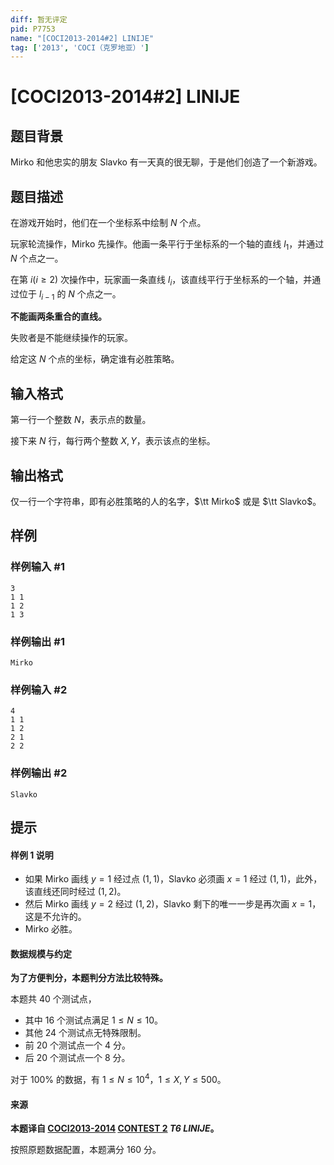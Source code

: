 ```yaml
---
diff: 暂无评定
pid: P7753
name: "[COCI2013-2014#2] LINIJE"
tag: ['2013', 'COCI（克罗地亚）']
---
```

# [COCI2013-2014#2] LINIJE
## 题目背景

Mirko 和他忠实的朋友 Slavko 有一天真的很无聊，于是他们创造了一个新游戏。
## 题目描述

在游戏开始时，他们在一个坐标系中绘制 $N$ 个点。

玩家轮流操作，Mirko 先操作。他画一条平行于坐标系的一个轴的直线 $l_1$，并通过 $N$ 个点之一。

在第 $i(i\ge2)$ 次操作中，玩家画一条直线 $l_i$，该直线平行于坐标系的一个轴，并通过位于 $l_{i-1}$ 的 $N$ 个点之一。

**不能画两条重合的直线。**

失败者是不能继续操作的玩家。

给定这 $N$ 个点的坐标，确定谁有必胜策略。
## 输入格式

第一行一个整数 $N$，表示点的数量。

接下来 $N$ 行，每行两个整数 $X,Y$，表示该点的坐标。
## 输出格式

仅一行一个字符串，即有必胜策略的人的名字，$\tt Mirko$ 或是 $\tt Slavko$。
## 样例

### 样例输入 #1
```
3 
1 1 
1 2 
1 3
```
### 样例输出 #1
```
Mirko
```
### 样例输入 #2
```
4 
1 1 
1 2 
2 1 
2 2
```
### 样例输出 #2
```
Slavko
```
## 提示

#### 样例 1 说明

- 如果 Mirko 画线 $y=1$ 经过点 $(1,1)$，Slavko 必须画 $x=1$ 经过 $(1,1)$，此外，该直线还同时经过 $(1,2)$。
- 然后 Mirko 画线 $y=2$ 经过 $(1,2)$，Slavko 剩下的唯一一步是再次画 $x=1$，这是不允许的。
- Mirko 必胜。

#### 数据规模与约定

**为了方便判分，本题判分方法比较特殊。**

本题共 $40$ 个测试点，

- 其中 $16$ 个测试点满足 $1\le N\le 10$。
- 其他 $24$ 个测试点无特殊限制。
- 前 $20$ 个测试点一个 $4$ 分。
- 后 $20$ 个测试点一个 $8$ 分。

对于 $100\%$ 的数据，有 $1\le N\le 10^4$，$1\le X,Y\le 500$。

#### 来源

**本题译自 [COCI2013-2014](https://hsin.hr/coci/archive/2013_2014/) [CONTEST 2](https://hsin.hr/coci/archive/2013_2014/contest2_tasks.pdf) _T6 LINIJE_。**

按照原题数据配置，本题满分 $160$ 分。
